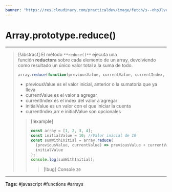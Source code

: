 ```yaml
---
banner: "https://res.cloudinary.com/practicaldev/image/fetch/s--ohpJlve1--/c_imagga_scale,f_auto,fl_progressive,h_420,q_auto,w_1000/https://res.cloudinary.com/drquzbncy/image/upload/v1586605549/javascript_banner_sxve2l.jpg"
---
```

# Array.prototype.reduce()
<hr> 

> [!abstract]
> El método `**reduce()**` ejecuta una función **reductora** sobre cada elemento de un array, devolviendo como resultado un único valor total a la suma de todo.
> ```js
> array.reduce(function(previousValue, currentValue, currentIndex, array), initialValue)
> ```
> * previousValue es el valor inicial, anterior o la sumatoria que ya lleva
> * currentValue es el valor a agregar          
> * currentIndex es el index del valor a agregar
> * initialValue es un valor con el que iniciar la cuenta
> * currentIndex,arr e initialValue son opcionales
> 
> > [!example]
> > ```js
> > const array = [1, 2, 3, 4];
> > const initialValue = 10; //Valor inicial de 10
> > const sumWithInitial = array.reduce(
> >   (previousValue, currentValue) => previousValue + currentValue,
> >   initialValue
> > );
> > console.log(sumWithInitial);
> > ```
> > 
> > > [!bug] Console
> > > <code>20</code>
> > 
> 

<hr>
<b>Tags:</b> #javascript  #functions #arrays  
